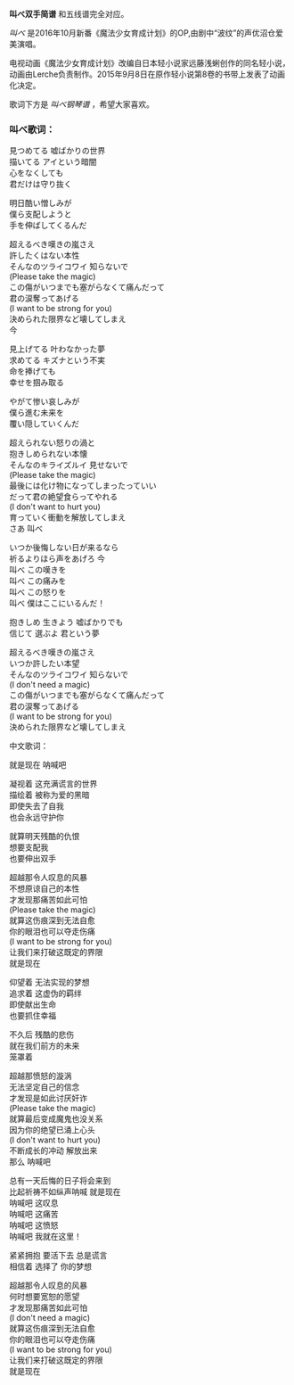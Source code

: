 

**叫べ双手简谱** 和五线谱完全对应。

_叫べ_ 是2016年10月新番《魔法少女育成计划》的OP,由剧中“波纹”的声优沼仓爱美演唱。

电视动画《魔法少女育成计划》改编自日本轻小说家远藤浅蜊创作的同名轻小说，动画由Lerche负责制作。2015年9月8日在原作轻小说第8卷的书带上发表了动画化决定。

歌词下方是 _叫べ钢琴谱_ ，希望大家喜欢。

### 叫べ歌词：

見つめてる 嘘ばかりの世界  
描いてる アイという暗闇  
心をなくしても  
君だけは守り抜く

明日酷い憎しみが  
僕ら支配しようと  
手を伸ばしてくるんだ

超えるべき嘆きの嵐さえ  
許したくはない本性  
そんなのツライコワイ 知らないで  
(Please take the magic)  
この傷がいつまでも塞がらなくて痛んだって  
君の涙奪ってあげる  
(I want to be strong for you)  
決められた限界など壊してしまえ  
今

見上げてる 叶わなかった夢  
求めてる キズナという不実  
命を捧げても  
幸せを掴み取る

やがて惨い哀しみが  
僕ら進む未来を  
覆い隠していくんだ

超えられない怒りの渦と  
抱きしめられない本懐  
そんなのキライズルイ 見せないで  
(Please take the magic)  
最後には化け物になってしまったっていい  
だって君の絶望食らってやれる  
(I don't want to hurt you)  
育っていく衝動を解放してしまえ  
さあ 叫べ

いつか後悔しない日が来るなら  
祈るよりほら声をあげろ 今  
叫べ この嘆きを  
叫べ この痛みを  
叫べ この怒りを  
叫べ 僕はここにいるんだ！

抱きしめ 生きよう 嘘ばかりでも  
信じて 選ぶよ 君という夢

超えるべき嘆きの嵐さえ  
いつか許したい本望  
そんなのツライコワイ 知らないで  
(I don't need a magic)  
この傷がいつまでも塞がらなくて痛んだって  
君の涙奪ってあげる  
(I want to be strong for you)  
決められた限界など壊してしまえ

中文歌词：

就是现在 呐喊吧

凝视着 这充满谎言的世界  
描绘着 被称为爱的黑暗  
即使失去了自我  
也会永远守护你

就算明天残酷的仇恨  
想要支配我  
也要伸出双手

超越那令人叹息的风暴  
不想原谅自己的本性  
才发现那痛苦如此可怕  
(Please take the magic)  
就算这伤痕深到无法自愈  
你的眼泪也可以夺走伤痛  
(I want to be strong for you)  
让我们来打破这既定的界限  
就是现在

仰望着 无法实现的梦想  
追求着 这虚伪的羁绊  
即使献出生命  
也要抓住幸福

不久后 残酷的悲伤  
就在我们前方的未来  
笼罩着

超越那愤怒的漩涡  
无法坚定自己的信念  
才发现是如此讨厌奸诈  
(Please take the magic)  
就算最后变成魔鬼也没关系  
因为你的绝望已涌上心头  
(I don't want to hurt you)  
不断成长的冲动 解放出来  
那么 呐喊吧

总有一天后悔的日子将会来到  
比起祈祷不如纵声呐喊 就是现在  
呐喊吧 这叹息  
呐喊吧 这痛苦  
呐喊吧 这愤怒  
呐喊吧 我就在这里！

紧紧拥抱 要活下去 总是谎言  
相信着 选择了 你的梦想

超越那令人叹息的风暴  
何时想要宽恕的愿望  
才发现那痛苦如此可怕  
(I don't need a magic)  
就算这伤痕深到无法自愈  
你的眼泪也可以夺走伤痛  
(I want to be strong for you)  
让我们来打破这既定的界限  
就是现在

